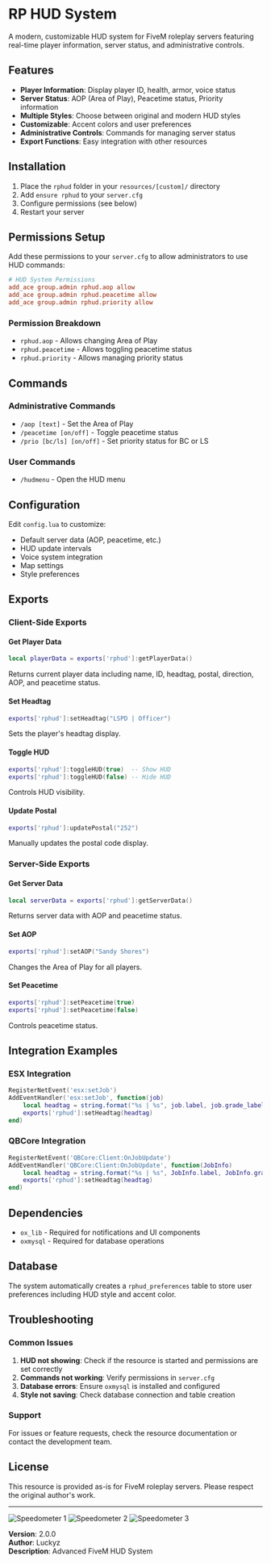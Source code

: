 # RP HUD System

A modern, customizable HUD system for FiveM roleplay servers featuring real-time player information, server status, and administrative controls.

## Features

- **Player Information**: Display player ID, health, armor, voice status
- **Server Status**: AOP (Area of Play), Peacetime status, Priority information
- **Multiple Styles**: Choose between original and modern HUD styles
- **Customizable**: Accent colors and user preferences
- **Administrative Controls**: Commands for managing server status
- **Export Functions**: Easy integration with other resources

## Installation

1. Place the `rphud` folder in your `resources/[custom]/` directory
2. Add `ensure rphud` to your `server.cfg`
3. Configure permissions (see below)
4. Restart your server

## Permissions Setup

Add these permissions to your `server.cfg` to allow administrators to use HUD commands:

```cfg
# HUD System Permissions
add_ace group.admin rphud.aop allow
add_ace group.admin rphud.peacetime allow
add_ace group.admin rphud.priority allow
```

### Permission Breakdown

- `rphud.aop` - Allows changing Area of Play
- `rphud.peacetime` - Allows toggling peacetime status
- `rphud.priority` - Allows managing priority status

## Commands

### Administrative Commands

- `/aop [text]` - Set the Area of Play
- `/peacetime [on/off]` - Toggle peacetime status
- `/prio [bc/ls] [on/off]` - Set priority status for BC or LS

### User Commands

- `/hudmenu` - Open the HUD menu

## Configuration

Edit `config.lua` to customize:

- Default server data (AOP, peacetime, etc.)
- HUD update intervals
- Voice system integration
- Map settings
- Style preferences

## Exports

### Client-Side Exports

#### Get Player Data
```lua
local playerData = exports['rphud']:getPlayerData()
```
Returns current player data including name, ID, headtag, postal, direction, AOP, and peacetime status.

#### Set Headtag
```lua
exports['rphud']:setHeadtag("LSPD | Officer")
```
Sets the player's headtag display.

#### Toggle HUD
```lua
exports['rphud']:toggleHUD(true)  -- Show HUD
exports['rphud']:toggleHUD(false) -- Hide HUD
```
Controls HUD visibility.

#### Update Postal
```lua
exports['rphud']:updatePostal("252")
```
Manually updates the postal code display.

### Server-Side Exports

#### Get Server Data
```lua
local serverData = exports['rphud']:getServerData()
```
Returns server data with AOP and peacetime status.

#### Set AOP
```lua
exports['rphud']:setAOP("Sandy Shores")
```
Changes the Area of Play for all players.

#### Set Peacetime
```lua
exports['rphud']:setPeacetime(true)  
exports['rphud']:setPeacetime(false) 
```
Controls peacetime status.

## Integration Examples

### ESX Integration
```lua
RegisterNetEvent('esx:setJob')
AddEventHandler('esx:setJob', function(job)
    local headtag = string.format("%s | %s", job.label, job.grade_label)
    exports['rphud']:setHeadtag(headtag)
end)
```

### QBCore Integration
```lua
RegisterNetEvent('QBCore:Client:OnJobUpdate')
AddEventHandler('QBCore:Client:OnJobUpdate', function(JobInfo)
    local headtag = string.format("%s | %s", JobInfo.label, JobInfo.grade.name)
    exports['rphud']:setHeadtag(headtag)
end)
```

## Dependencies

- `ox_lib` - Required for notifications and UI components
- `oxmysql` - Required for database operations

## Database

The system automatically creates a `rphud_preferences` table to store user preferences including HUD style and accent color.

## Troubleshooting

### Common Issues

1. **HUD not showing**: Check if the resource is started and permissions are set correctly
2. **Commands not working**: Verify permissions in `server.cfg`
3. **Database errors**: Ensure `oxmysql` is installed and configured
4. **Style not saving**: Check database connection and table creation

### Support

For issues or feature requests, check the resource documentation or contact the development team.

## License

This resource is provided as-is for FiveM roleplay servers. Please respect the original author's work.

---
![Speedometer 1](https://i.postimg.cc/mrLggtJT/image.png)
![Speedometer 2](https://i.postimg.cc/7LKYGqr0/image.png)
![Speedometer 3](https://i.postimg.cc/MHQWFRMm/image.png)


**Version**: 2.0.0  
**Author**: Luckyz  
**Description**: Advanced FiveM HUD System
